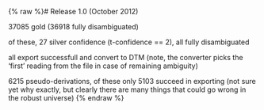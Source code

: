 {% raw %}# Release 1.0 (October 2012)

37085 gold (36918 fully disambiguated)

of these, 27 silver confidence (t-confidence == 2), all fully
disambiguated

all export successfull and convert to DTM (note, the converter picks the
‘first’ reading from the file in case of remaining ambiguity)

6215 pseudo-derivations, of these only 5103 succeed in exporting (not
sure yet why exactly, but clearly there are many things that could go
wrong in the robust universe)
<update date omitted for speed>{% endraw %}
